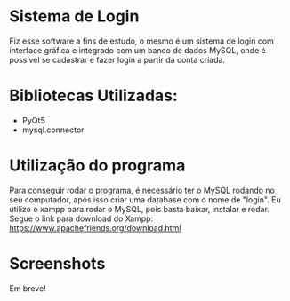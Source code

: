 # Sistema de Login

  Fiz esse software a fins de estudo, o mesmo é um sistema de login com interface gráfica e integrado com um banco de dados MySQL, onde é possível se cadastrar e fazer login a partir da conta criada.

# Bibliotecas Utilizadas: 

- PyQt5
- mysql.connector

# Utilização do programa

Para conseguir rodar o programa, é necessário ter o MySQL rodando no seu computador, após isso criar uma database com o nome de "login". Eu utilizo o xampp para rodar o MySQL, pois basta baixar, instalar e rodar. Segue o link para download do Xampp: https://www.apachefriends.org/download.html

# Screenshots

Em breve!

